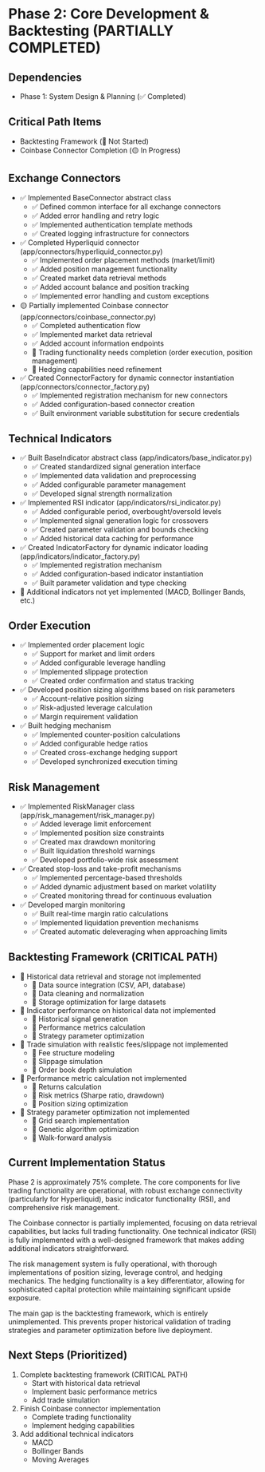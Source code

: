 # Phase 2: Core Development & Backtesting (PARTIALLY COMPLETED)

## Dependencies
- Phase 1: System Design & Planning (✅ Completed)

## Critical Path Items
- Backtesting Framework (🔲 Not Started)
- Coinbase Connector Completion (🟡 In Progress)

## Exchange Connectors
- ✅ Implemented BaseConnector abstract class 
  - ✅ Defined common interface for all exchange connectors
  - ✅ Added error handling and retry logic
  - ✅ Implemented authentication template methods
  - ✅ Created logging infrastructure for connectors
- ✅ Completed Hyperliquid connector (app/connectors/hyperliquid_connector.py)
  - ✅ Implemented order placement methods (market/limit)
  - ✅ Added position management functionality
  - ✅ Created market data retrieval methods
  - ✅ Added account balance and position tracking
  - ✅ Implemented error handling and custom exceptions
- 🟡 Partially implemented Coinbase connector (app/connectors/coinbase_connector.py)
  - ✅ Completed authentication flow
  - ✅ Implemented market data retrieval
  - ✅ Added account information endpoints
  - 🔲 Trading functionality needs completion (order execution, position management)
  - 🔲 Hedging capabilities need refinement
- ✅ Created ConnectorFactory for dynamic connector instantiation (app/connectors/connector_factory.py)
  - ✅ Implemented registration mechanism for new connectors
  - ✅ Added configuration-based connector creation
  - ✅ Built environment variable substitution for secure credentials

## Technical Indicators
- ✅ Built BaseIndicator abstract class (app/indicators/base_indicator.py)
  - ✅ Created standardized signal generation interface
  - ✅ Implemented data validation and preprocessing
  - ✅ Added configurable parameter management
  - ✅ Developed signal strength normalization
- ✅ Implemented RSI indicator (app/indicators/rsi_indicator.py)
  - ✅ Added configurable period, overbought/oversold levels
  - ✅ Implemented signal generation logic for crossovers
  - ✅ Created parameter validation and bounds checking
  - ✅ Added historical data caching for performance
- ✅ Created IndicatorFactory for dynamic indicator loading (app/indicators/indicator_factory.py)
  - ✅ Implemented registration mechanism
  - ✅ Added configuration-based indicator instantiation
  - ✅ Built parameter validation and type checking
- 🔲 Additional indicators not yet implemented (MACD, Bollinger Bands, etc.)

## Order Execution
- ✅ Implemented order placement logic
  - ✅ Support for market and limit orders
  - ✅ Added configurable leverage handling
  - ✅ Implemented slippage protection
  - ✅ Created order confirmation and status tracking
- ✅ Developed position sizing algorithms based on risk parameters
  - ✅ Account-relative position sizing
  - ✅ Risk-adjusted leverage calculation
  - ✅ Margin requirement validation
- ✅ Built hedging mechanism
  - ✅ Implemented counter-position calculations
  - ✅ Added configurable hedge ratios
  - ✅ Created cross-exchange hedging support
  - ✅ Developed synchronized execution timing

## Risk Management
- ✅ Implemented RiskManager class (app/risk_management/risk_manager.py)
  - ✅ Added leverage limit enforcement
  - ✅ Implemented position size constraints
  - ✅ Created max drawdown monitoring
  - ✅ Built liquidation threshold warnings
  - ✅ Developed portfolio-wide risk assessment
- ✅ Created stop-loss and take-profit mechanisms
  - ✅ Implemented percentage-based thresholds
  - ✅ Added dynamic adjustment based on market volatility
  - ✅ Created monitoring thread for continuous evaluation
- ✅ Developed margin monitoring
  - ✅ Built real-time margin ratio calculations
  - ✅ Implemented liquidation prevention mechanisms
  - ✅ Created automatic deleveraging when approaching limits

## Backtesting Framework (CRITICAL PATH)
- 🔲 Historical data retrieval and storage not implemented
  - 🔲 Data source integration (CSV, API, database)
  - 🔲 Data cleaning and normalization
  - 🔲 Storage optimization for large datasets
- 🔲 Indicator performance on historical data not implemented
  - 🔲 Historical signal generation
  - 🔲 Performance metrics calculation
  - 🔲 Strategy parameter optimization
- 🔲 Trade simulation with realistic fees/slippage not implemented
  - 🔲 Fee structure modeling
  - 🔲 Slippage simulation
  - 🔲 Order book depth simulation
- 🔲 Performance metric calculation not implemented
  - 🔲 Returns calculation
  - 🔲 Risk metrics (Sharpe ratio, drawdown)
  - 🔲 Position sizing optimization
- 🔲 Strategy parameter optimization not implemented
  - 🔲 Grid search implementation
  - 🔲 Genetic algorithm optimization
  - 🔲 Walk-forward analysis

## Current Implementation Status
Phase 2 is approximately 75% complete. The core components for live trading functionality are operational, with robust exchange connectivity (particularly for Hyperliquid), basic indicator functionality (RSI), and comprehensive risk management.

The Coinbase connector is partially implemented, focusing on data retrieval capabilities, but lacks full trading functionality. One technical indicator (RSI) is fully implemented with a well-designed framework that makes adding additional indicators straightforward.

The risk management system is fully operational, with thorough implementations of position sizing, leverage control, and hedging mechanics. The hedging functionality is a key differentiator, allowing for sophisticated capital protection while maintaining significant upside exposure.

The main gap is the backtesting framework, which is entirely unimplemented. This prevents proper historical validation of trading strategies and parameter optimization before live deployment.

## Next Steps (Prioritized)
1. Complete backtesting framework (CRITICAL PATH)
   - Start with historical data retrieval
   - Implement basic performance metrics
   - Add trade simulation
2. Finish Coinbase connector implementation
   - Complete trading functionality
   - Implement hedging capabilities
3. Add additional technical indicators
   - MACD
   - Bollinger Bands
   - Moving Averages 